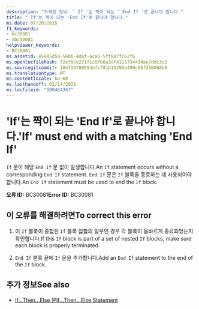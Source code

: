 ```yaml
---
description: "자세한 정보: ' If '는 짝이 되는 ' End If '로 끝나야 합니다."
title: "'If'는 짝이 되는 'End If'로 끝나야 합니다."
ms.date: 07/20/2015
f1_keywords:
- bc30081
- vbc30081
helpviewer_keywords:
- BC30081
ms.assetid: e5905d59-56bb-4daf-aca5-5ff847fc62f6
ms.openlocfilehash: 72ef6ce271f1c5fb6a3cf4121734434ae7ddc3c1
ms.sourcegitcommit: 10e719780594efc781b15295e499c66f316068b8
ms.translationtype: MT
ms.contentlocale: ko-KR
ms.lasthandoff: 02/14/2021
ms.locfileid: "100464367"
---
```

# <a name="if-must-end-with-a-matching-end-if"></a><span data-ttu-id="7ebde-103">'If'는 짝이 되는 'End If'로 끝나야 합니다.</span><span class="sxs-lookup"><span data-stu-id="7ebde-103">'If' must end with a matching 'End If'</span></span>

<span data-ttu-id="7ebde-104">`If` 문이 해당 `End If` 문 없이 발생합니다.</span><span class="sxs-lookup"><span data-stu-id="7ebde-104">An `If` statement occurs without a corresponding `End If` statement.</span></span> <span data-ttu-id="7ebde-105">`End If` 문은 `If` 블록을 종료하는 데 사용되어야 합니다.</span><span class="sxs-lookup"><span data-stu-id="7ebde-105">An `End If` statement must be used to end the `If` block.</span></span>  
  
 <span data-ttu-id="7ebde-106">**오류 ID:** BC30081</span><span class="sxs-lookup"><span data-stu-id="7ebde-106">**Error ID:** BC30081</span></span>  
  
## <a name="to-correct-this-error"></a><span data-ttu-id="7ebde-107">이 오류를 해결하려면</span><span class="sxs-lookup"><span data-stu-id="7ebde-107">To correct this error</span></span>  
  
1. <span data-ttu-id="7ebde-108">이 `If` 블록이 중첩된 `If` 블록 집합의 일부인 경우 각 블록이 올바르게 종료되었는지 확인합니다.</span><span class="sxs-lookup"><span data-stu-id="7ebde-108">If this `If` block is part of a set of nested `If` blocks, make sure each block is properly terminated.</span></span>  
  
2. <span data-ttu-id="7ebde-109">`End If` 블록 끝에 `If` 문을 추가합니다.</span><span class="sxs-lookup"><span data-stu-id="7ebde-109">Add an `End If` statement to the end of the `If` block.</span></span>  
  
## <a name="see-also"></a><span data-ttu-id="7ebde-110">추가 정보</span><span class="sxs-lookup"><span data-stu-id="7ebde-110">See also</span></span>

- [<span data-ttu-id="7ebde-111">If...Then...Else 문</span><span class="sxs-lookup"><span data-stu-id="7ebde-111">If...Then...Else Statement</span></span>](../language-reference/statements/if-then-else-statement.md)
